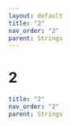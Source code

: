 ```yaml
---
layout: default
title: "2"
nav_order: "2"
parent: Strings
---
```


# 2

```yaml
title: "2"
nav_order: "2"
parent: Strings
```
